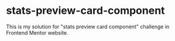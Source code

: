 # stats-preview-card-component
This is my solution for "stats preview card component" challenge in Frontend Mentor website.
